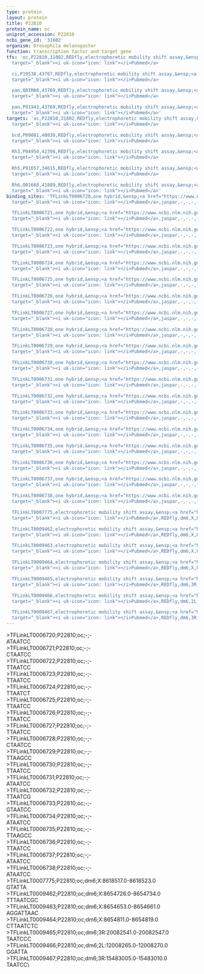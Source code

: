 ```yaml
---
type: protein
layout: protein
title: P22810
protein_name: oc
uniprot_accession: P22810
ncbi_gene_id: '31802'
organism: Drosophila melanogaster
function: transcription factor and target gene
tfs: 'oc,P22810,31802,REDfly,electrophoretic mobility shift assay,&ensp;<a href="https://www.ncbi.nlm.nih.gov/pubmed/?term=19268449%5Buid%5D"
  target="_blank"><i uk-icon="icon: link"></i>Pubmed</a>

  ci,P19538,43767,REDfly,electrophoretic mobility shift assay,&ensp;<a href="https://www.ncbi.nlm.nih.gov/pubmed/?term=19268449%5Buid%5D"
  target="_blank"><i uk-icon="icon: link"></i>Pubmed</a>

  pan,Q8IMA8,43769,REDfly,electrophoretic mobility shift assay,&ensp;<a href="https://www.ncbi.nlm.nih.gov/pubmed/?term=19268449%5Buid%5D"
  target="_blank"><i uk-icon="icon: link"></i>Pubmed</a>

  pan,P91943,43769,REDfly,electrophoretic mobility shift assay,&ensp;<a href="https://www.ncbi.nlm.nih.gov/pubmed/?term=19268449%5Buid%5D"
  target="_blank"><i uk-icon="icon: link"></i>Pubmed</a>'
targets: 'oc,P22810,31802,REDfly,electrophoretic mobility shift assay,&ensp;<a href="https://www.ncbi.nlm.nih.gov/pubmed/?term=19268449%5Buid%5D"
  target="_blank"><i uk-icon="icon: link"></i>Pubmed</a>

  bcd,P09081,40830,REDfly,electrophoretic mobility shift assay,&ensp;<a href="https://www.ncbi.nlm.nih.gov/pubmed/?term=9753673%5Buid%5D"
  target="_blank"><i uk-icon="icon: link"></i>Pubmed</a>

  Rh3,P04950,42398,REDfly,electrophoretic mobility shift assay,&ensp;<a href="https://www.ncbi.nlm.nih.gov/pubmed/?term=12967559%5Buid%5D"
  target="_blank"><i uk-icon="icon: link"></i>Pubmed</a>

  Rh5,P91657,34615,REDfly,electrophoretic mobility shift assay,&ensp;<a href="https://www.ncbi.nlm.nih.gov/pubmed/?term=12967559%5Buid%5D"
  target="_blank"><i uk-icon="icon: link"></i>Pubmed</a>

  Rh6,O01668,41889,REDfly,electrophoretic mobility shift assay,&ensp;<a href="https://www.ncbi.nlm.nih.gov/pubmed/?term=12967559%5Buid%5D"
  target="_blank"><i uk-icon="icon: link"></i>Pubmed</a>'
binding_sites: 'TFLinkLT0006720,one hybrid,&ensp;<a href="https://www.ncbi.nlm.nih.gov/pubmed/?term=18332042%5Buid%5D"
  target="_blank"><i uk-icon="icon: link"></i>Pubmed</a>,jaspar,-,-,-,-,-

  TFLinkLT0006721,one hybrid,&ensp;<a href="https://www.ncbi.nlm.nih.gov/pubmed/?term=18332042%5Buid%5D"
  target="_blank"><i uk-icon="icon: link"></i>Pubmed</a>,jaspar,-,-,-,-,-

  TFLinkLT0006722,one hybrid,&ensp;<a href="https://www.ncbi.nlm.nih.gov/pubmed/?term=18332042%5Buid%5D"
  target="_blank"><i uk-icon="icon: link"></i>Pubmed</a>,jaspar,-,-,-,-,-

  TFLinkLT0006723,one hybrid,&ensp;<a href="https://www.ncbi.nlm.nih.gov/pubmed/?term=18332042%5Buid%5D"
  target="_blank"><i uk-icon="icon: link"></i>Pubmed</a>,jaspar,-,-,-,-,-

  TFLinkLT0006724,one hybrid,&ensp;<a href="https://www.ncbi.nlm.nih.gov/pubmed/?term=18332042%5Buid%5D"
  target="_blank"><i uk-icon="icon: link"></i>Pubmed</a>,jaspar,-,-,-,-,-

  TFLinkLT0006725,one hybrid,&ensp;<a href="https://www.ncbi.nlm.nih.gov/pubmed/?term=18332042%5Buid%5D"
  target="_blank"><i uk-icon="icon: link"></i>Pubmed</a>,jaspar,-,-,-,-,-

  TFLinkLT0006726,one hybrid,&ensp;<a href="https://www.ncbi.nlm.nih.gov/pubmed/?term=18332042%5Buid%5D"
  target="_blank"><i uk-icon="icon: link"></i>Pubmed</a>,jaspar,-,-,-,-,-

  TFLinkLT0006727,one hybrid,&ensp;<a href="https://www.ncbi.nlm.nih.gov/pubmed/?term=18332042%5Buid%5D"
  target="_blank"><i uk-icon="icon: link"></i>Pubmed</a>,jaspar,-,-,-,-,-

  TFLinkLT0006728,one hybrid,&ensp;<a href="https://www.ncbi.nlm.nih.gov/pubmed/?term=18332042%5Buid%5D"
  target="_blank"><i uk-icon="icon: link"></i>Pubmed</a>,jaspar,-,-,-,-,-

  TFLinkLT0006729,one hybrid,&ensp;<a href="https://www.ncbi.nlm.nih.gov/pubmed/?term=18332042%5Buid%5D"
  target="_blank"><i uk-icon="icon: link"></i>Pubmed</a>,jaspar,-,-,-,-,-

  TFLinkLT0006730,one hybrid,&ensp;<a href="https://www.ncbi.nlm.nih.gov/pubmed/?term=18332042%5Buid%5D"
  target="_blank"><i uk-icon="icon: link"></i>Pubmed</a>,jaspar,-,-,-,-,-

  TFLinkLT0006731,one hybrid,&ensp;<a href="https://www.ncbi.nlm.nih.gov/pubmed/?term=18332042%5Buid%5D"
  target="_blank"><i uk-icon="icon: link"></i>Pubmed</a>,jaspar,-,-,-,-,-

  TFLinkLT0006732,one hybrid,&ensp;<a href="https://www.ncbi.nlm.nih.gov/pubmed/?term=18332042%5Buid%5D"
  target="_blank"><i uk-icon="icon: link"></i>Pubmed</a>,jaspar,-,-,-,-,-

  TFLinkLT0006733,one hybrid,&ensp;<a href="https://www.ncbi.nlm.nih.gov/pubmed/?term=18332042%5Buid%5D"
  target="_blank"><i uk-icon="icon: link"></i>Pubmed</a>,jaspar,-,-,-,-,-

  TFLinkLT0006734,one hybrid,&ensp;<a href="https://www.ncbi.nlm.nih.gov/pubmed/?term=18332042%5Buid%5D"
  target="_blank"><i uk-icon="icon: link"></i>Pubmed</a>,jaspar,-,-,-,-,-

  TFLinkLT0006735,one hybrid,&ensp;<a href="https://www.ncbi.nlm.nih.gov/pubmed/?term=18332042%5Buid%5D"
  target="_blank"><i uk-icon="icon: link"></i>Pubmed</a>,jaspar,-,-,-,-,-

  TFLinkLT0006736,one hybrid,&ensp;<a href="https://www.ncbi.nlm.nih.gov/pubmed/?term=18332042%5Buid%5D"
  target="_blank"><i uk-icon="icon: link"></i>Pubmed</a>,jaspar,-,-,-,-,-

  TFLinkLT0006737,one hybrid,&ensp;<a href="https://www.ncbi.nlm.nih.gov/pubmed/?term=18332042%5Buid%5D"
  target="_blank"><i uk-icon="icon: link"></i>Pubmed</a>,jaspar,-,-,-,-,-

  TFLinkLT0006738,one hybrid,&ensp;<a href="https://www.ncbi.nlm.nih.gov/pubmed/?term=18332042%5Buid%5D"
  target="_blank"><i uk-icon="icon: link"></i>Pubmed</a>,jaspar,-,-,-,-,-

  TFLinkLT0007775,electrophoretic mobility shift assay,&ensp;<a href="https://www.ncbi.nlm.nih.gov/pubmed/?term=19268449%5Buid%5D"
  target="_blank"><i uk-icon="icon: link"></i>Pubmed</a>,REDfly,dm6,X,8618517,8618523,-

  TFLinkLT0009462,electrophoretic mobility shift assay,&ensp;<a href="https://www.ncbi.nlm.nih.gov/pubmed/?term=9753673%5Buid%5D"
  target="_blank"><i uk-icon="icon: link"></i>Pubmed</a>,REDfly,dm6,X,8654726,8654734,-

  TFLinkLT0009463,electrophoretic mobility shift assay,&ensp;<a href="https://www.ncbi.nlm.nih.gov/pubmed/?term=9753673%5Buid%5D"
  target="_blank"><i uk-icon="icon: link"></i>Pubmed</a>,REDfly,dm6,X,8654653,8654661,-

  TFLinkLT0009464,electrophoretic mobility shift assay,&ensp;<a href="https://www.ncbi.nlm.nih.gov/pubmed/?term=9753673%5Buid%5D"
  target="_blank"><i uk-icon="icon: link"></i>Pubmed</a>,REDfly,dm6,X,8654811,8654819,-

  TFLinkLT0009465,electrophoretic mobility shift assay,&ensp;<a href="https://www.ncbi.nlm.nih.gov/pubmed/?term=12967559%5Buid%5D"
  target="_blank"><i uk-icon="icon: link"></i>Pubmed</a>,REDfly,dm6,3R,20082541,20082547,-

  TFLinkLT0009466,electrophoretic mobility shift assay,&ensp;<a href="https://www.ncbi.nlm.nih.gov/pubmed/?term=12967559%5Buid%5D"
  target="_blank"><i uk-icon="icon: link"></i>Pubmed</a>,REDfly,dm6,2L,12008265,12008270,-

  TFLinkLT0009467,electrophoretic mobility shift assay,&ensp;<a href="https://www.ncbi.nlm.nih.gov/pubmed/?term=12967559%5Buid%5D"
  target="_blank"><i uk-icon="icon: link"></i>Pubmed</a>,REDfly,dm6,3R,15483005,15483010,-'
---
```

\>TFLinkLT0006720;P22810;oc;-;-\ATAATCC\\>TFLinkLT0006721;P22810;oc;-;-\CTAATCC\\>TFLinkLT0006722;P22810;oc;-;-\TTAATCC\\>TFLinkLT0006723;P22810;oc;-;-\TTAATCC\\>TFLinkLT0006724;P22810;oc;-;-\TTAATCT\\>TFLinkLT0006725;P22810;oc;-;-\TTAATCC\\>TFLinkLT0006726;P22810;oc;-;-\TTAATCC\\>TFLinkLT0006727;P22810;oc;-;-\TTAATCC\\>TFLinkLT0006728;P22810;oc;-;-\CTAATCC\\>TFLinkLT0006729;P22810;oc;-;-\TTAAGCC\\>TFLinkLT0006730;P22810;oc;-;-\TTAATCC\\>TFLinkLT0006731;P22810;oc;-;-\ATAATCC\\>TFLinkLT0006732;P22810;oc;-;-\TTAATCG\\>TFLinkLT0006733;P22810;oc;-;-\GTAATCC\\>TFLinkLT0006734;P22810;oc;-;-\ATAATCC\\>TFLinkLT0006735;P22810;oc;-;-\TTAAGCC\\>TFLinkLT0006736;P22810;oc;-;-\TTAATCC\\>TFLinkLT0006737;P22810;oc;-;-\ATAATCC\\>TFLinkLT0006738;P22810;oc;-;-\ATAATCC\\>TFLinkLT0007775;P22810;oc;dm6;X:8618517.0-8618523.0\GTATTA\\>TFLinkLT0009462;P22810;oc;dm6;X:8654726.0-8654734.0\TTTAATCGC\\>TFLinkLT0009463;P22810;oc;dm6;X:8654653.0-8654661.0\AGGATTAAC\\>TFLinkLT0009464;P22810;oc;dm6;X:8654811.0-8654819.0\CTTAATCTC\\>TFLinkLT0009465;P22810;oc;dm6;3R:20082541.0-20082547.0\TAATCCC\\>TFLinkLT0009466;P22810;oc;dm6;2L:12008265.0-12008270.0\GGATTA\\>TFLinkLT0009467;P22810;oc;dm6;3R:15483005.0-15483010.0\TAATCC\